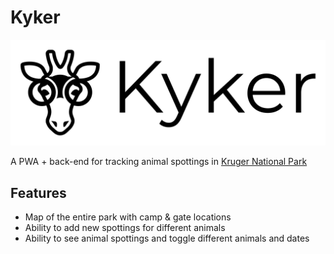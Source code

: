 # Kyker

<p align="center">
    <img src="./web/public/logo_text.png">
</p>

A PWA + back-end for tracking animal spottings in [Kruger National Park](https://en.wikipedia.org/wiki/Kruger_National_Park)

## Features

-   Map of the entire park with camp & gate locations
-   Ability to add new spottings for different animals
-   Ability to see animal spottings and toggle different animals and dates
